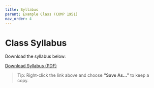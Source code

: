 ```yaml
---
title: Syllabus
parent: Example Class (COMP 1951)
nav_order: 4
---
```



# Class Syllabus

Download the syllabus below:

[Download Syllabus (PDF)](../../assets/pdfs/sample-syllabus.pdf)

> Tip: Right-click the link above and choose **“Save As…”** to keep a copy.